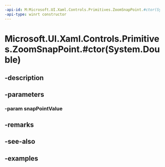```yaml
---
-api-id: M:Microsoft.UI.Xaml.Controls.Primitives.ZoomSnapPoint.#ctor(System.Double)
-api-type: winrt constructor
---
```


# Microsoft.UI.Xaml.Controls.Primitives.ZoomSnapPoint.#ctor(System.Double)

<!--
public ZoomSnapPoint (double snapPointValue);
-->


## -description

## -parameters

### -param snapPointValue

## -remarks

## -see-also

## -examples



